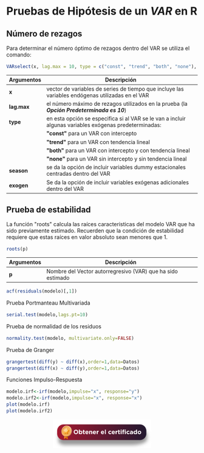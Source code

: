 # Pruebas de Hipótesis de un $VAR$ en R

## Número de rezagos

Para determinar el número óptimo de rezagos dentro del VAR se utiliza el comando:
``` r
VARselect(x, lag.max = 10, type = c("const", "trend", "both", "none"), season = NULL, exogen = NULL)
```

| **Argumentos**     | **Descripción**                                                                                                     | 
|--------------------|---------------------------------------------------------------------------------------------------------------------|
| **x**              | vector de variables de series de tiempo que incluye las variables endógenas utilizadas en el VAR                    |
| **lag.max**        | el número máximo de rezagos utilizados en la prueba (la **_Opción Predeterminada es 10_**)                          |
| **type**           | en esta opción se especifica si al VAR se le van a incluir algunas variables exógenas predeterminadas:              |
|                    |  **"const"** para un VAR con intercepto                                                                             |
|                    |  **"trend"** para un VAR con tendencia lineal                                                                       |
|                    |  **"both"** para un VAR con intercepto y con tendencia lineal                                                       |
|                    |  **"none"** para un VAR sin intercepto y sin tendencia lineal                                                       |
| **season**         | se da la opción de incluir variables dummy estacionales centradas dentro del VAR                                    |
| **exogen**         | Se da la opción de incluir variables exógenas adicionales dentro del VAR                                            | 


## Prueba de estabilidad
La función "roots" calcula las raíces caracteristicas del modelo VAR que ha sido previamente estimado. Recuerden que la condición de estabilidad requiere que estas raíces en valor absoluto sean menores que $1$. 

``` r
roots(p)
```

| **Argumentos**     | **Descripción**                                                                                                     | 
|--------------------|---------------------------------------------------------------------------------------------------------------------|
| **p**              | Nombre del Vector autorregresivo (VAR) que ha sido estimado                                                         |

``` r
acf(residuals(modelo)[,1])
```

Prueba Portmanteau Multivariada
``` r
serial.test(modelo,lags.pt=10)
```

Prueba de normalidad de los residuos
``` r
normality.test(modelo, multivariate.only=FALSE)
```

Prueba de Granger
``` r
grangertest(diff(y) ~ diff(x),order=1,data=Datos)
grangertest(diff(x) ~ diff(y),order=1,data=Datos)
```
Funciones Impulso-Respuesta
``` r
modelo.irf<-irf(modelo,impulse="x", response="y")
modelo.irf2<-irf(modelo,impulse="x", response="x")
plot(modelo.irf)
plot(modelo.irf2)
```

<div align="center"><a href="https://enlace-academico.escuelaing.edu.co/psc/FORMULARIO/EMPLOYEE/SA/c/EC_LOCALIZACION_RE.LC_FRM_ADMEDCO_FL.GBL" target="_blank"><img src="https://github.com/alvaroperdomo/World-Econometrics/blob/main/.icons/IconCEHBotonCertificado.png" alt="World-Econometrics" width="260" border="0" /></a></div>
